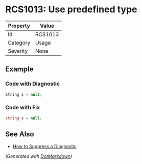 # RCS1013: Use predefined type

| Property | Value   |
| -------- | ------- |
| Id       | RCS1013 |
| Category | Usage   |
| Severity | None    |

## Example

### Code with Diagnostic

```csharp
String s = null;
```

### Code with Fix

```csharp
string s = null;
```

## See Also

* [How to Suppress a Diagnostic](../HowToConfigureAnalyzers.md#how-to-suppress-a-diagnostic)


*\(Generated with [DotMarkdown](http://github.com/JosefPihrt/DotMarkdown)\)*
